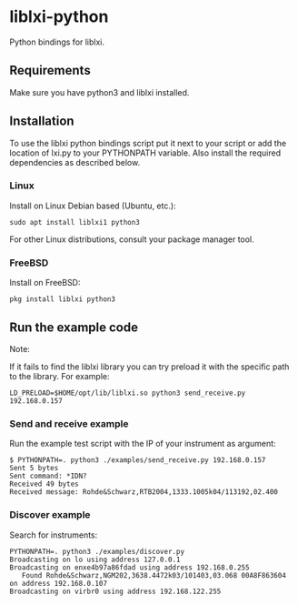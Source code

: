 # liblxi-python

Python bindings for liblxi.

## Requirements

Make sure you have python3 and liblxi installed.

## Installation

To use the liblxi python bindings script put it next to your script or add the
location of lxi.py to your PYTHONPATH variable. Also install the required
dependencies as described below.

### Linux

Install on Linux Debian based (Ubuntu, etc.):
```
sudo apt install liblxi1 python3
```

For other Linux distributions, consult your package manager tool.

### FreeBSD

Install on FreeBSD:
```
pkg install liblxi python3
```

## Run the example code

Note:

If it fails to find the liblxi library you can try preload it with the specific
path to the library. For example:

```
LD_PRELOAD=$HOME/opt/lib/liblxi.so python3 send_receive.py 192.168.0.157
```

### Send and receive example

Run the example test script with the IP of your instrument as argument:
```
$ PYTHONPATH=. python3 ./examples/send_receive.py 192.168.0.157
Sent 5 bytes
Sent command: *IDN?
Received 49 bytes
Received message: Rohde&Schwarz,RTB2004,1333.1005k04/113192,02.400
```

### Discover example

Search for instruments:
```
PYTHONPATH=. python3 ./examples/discover.py
Broadcasting on lo using address 127.0.0.1
Broadcasting on enxe4b97a86fdad using address 192.168.0.255
   Found Rohde&Schwarz,NGM202,3638.4472k03/101403,03.068 00A8F863604 on address 192.168.0.107
Broadcasting on virbr0 using address 192.168.122.255
```
